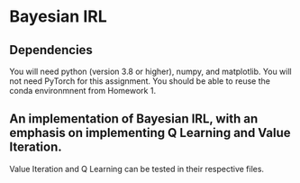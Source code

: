 # Bayesian IRL

## Dependencies
You will need python (version 3.8 or higher), numpy, and matplotlib. You will not need PyTorch for this assignment.
You should be able to reuse the conda environmnent from Homework 1.
## An implementation of Bayesian IRL, with an emphasis on implementing Q Learning and Value Iteration. 
Value Iteration and Q Learning can be tested in their respective files.



